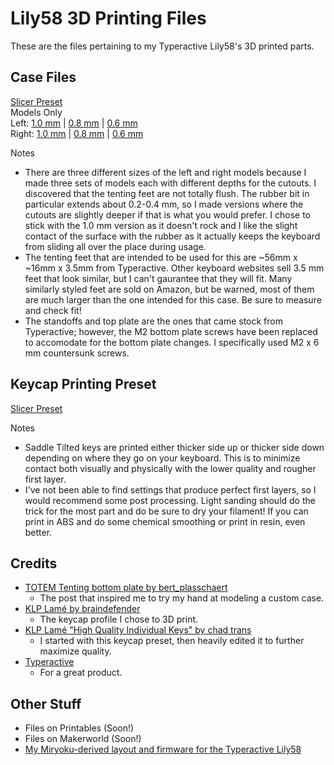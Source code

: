 # Lily58 3D Printing Files  
These are the files pertaining to my Typeractive Lily58's 3D printed parts.  
  
## Case Files   
[Slicer Preset](https://github.com/xanderru/lily58-3D-printing/blob/main/data/case/lily58.3mf)  
Models Only  
Left: [1.0 mm](https://github.com/xanderru/lily58-3D-printing/blob/main/data/case/lily58_left.stl) | [0.8 mm](https://github.com/xanderru/lily58-3D-printing/blob/main/data/case/lily58_left0.8.stl) | [0.6 mm](https://github.com/xanderru/lily58-3D-printing/blob/main/data/case/lily58_left0.6.stl)  
Right: [1.0 mm](https://github.com/xanderru/lily58-3D-printing/blob/main/data/case/lily58_right.stl) | [0.8 mm](https://github.com/xanderru/lily58-3D-printing/blob/main/data/case/lily58_left0.8.stl) | [0.6 mm](https://github.com/xanderru/lily58-3D-printing/blob/main/data/case/lily58_left0.6.stl)  
  
Notes  
- There are three different sizes of the left and right models because I made three sets of models each with different depths for the cutouts. I discovered that the tenting feet are not totally flush. The rubber bit in particular extends about 0.2-0.4 mm, so I made versions where the cutouts are slightly deeper if that is what you would prefer. I chose to stick with the 1.0 mm version as it doesn't rock and I like the slight contact of the surface with the rubber as it actually keeps the keyboard from sliding all over the place during usage.
- The tenting feet that are intended to be used for this are ~56mm x ~16mm x 3.5mm from Typeractive. Other keyboard websites sell 3.5 mm feet that look similar, but I can't gaurantee that they will fit. Many similarly styled feet are sold on Amazon, but be warned, most of them are much larger than the one intended for this case. Be sure to measure and check fit! 
- The standoffs and top plate are the ones that came stock from Typeractive; however, the M2 bottom plate screws have been replaced to accomodate for the bottom plate changes. I specifically used M2 x 6 mm countersunk screws. 
  
## Keycap Printing Preset  
[Slicer Preset](https://github.com/xanderru/lily58-3D-printing/blob/main/data/keycaps/klp-lam%C3%A9-preset.3mf)
  
Notes  
- Saddle Tilted keys are printed either thicker side up or thicker side down depending on where they go on your keyboard. This is to minimize contact both visually and physically with the lower quality and rougher first layer.  
- I've not been able to find settings that produce perfect first layers, so I would recommend some post processing. Light sanding should do the trick for the most part and do be sure to dry your filament! If you can print in ABS and do some chemical smoothing or print in resin, even better.
  
## Credits   
- [TOTEM Tenting bottom plate by bert_plasschaert](https://www.reddit.com/r/ErgoMechKeyboards/comments/1dmirsg/totem_tenting_bottom_plate/)  
  - The post that inspired me to try my hand at modeling a custom case.  
- [KLP Lamé by braindefender](https://github.com/braindefender/KLP-Lame-Keycaps)  
  - The keycap profile I chose to 3D print.  
- [KLP Lamé "High Quality Individual Keys" by chad trans](https://makerworld.com/en/models/196991-klp-lame-kailh-choc-keycaps?from=search#profileId-513815)  
  - I started with this keycap preset, then heavily edited it to further maximize quality.   
- [Typeractive](https://typeractive.xyz/)  
  - For a great product.  

## Other Stuff
- Files on Printables (Soon!)
- Files on Makerworld (Soon!)
- [My Miryoku-derived layout and firmware for the Typeractive Lily58](https://github.com/xanderru/lily58-miryoku-keymap-editor)
